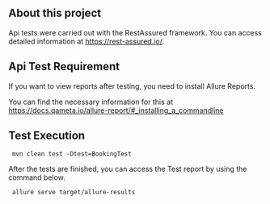 ## About this project

Api tests were carried out with the RestAssured framework. You can access detailed information at https://rest-assured.io/.

## Api Test Requirement

If you want to view reports after testing, you need to install Allure Reports.

You can find the necessary information for this at https://docs.qameta.io/allure-report/#_installing_a_commandline


## Test Execution

```
 mvn clean test -Dtest=BookingTest      
```

After the tests are finished, you can access the Test report by using the command below.

```
 allure serve target/allure-results
```
